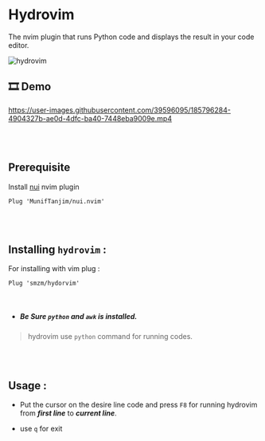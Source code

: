 # Hydrovim
The nvim plugin that runs Python code and displays the result in your code editor.

![hydrovim](https://user-images.githubusercontent.com/39596095/185785721-00bbf151-697a-4ffa-9692-5589463be80c.png)

##  🎞️ Demo 
https://user-images.githubusercontent.com/39596095/185796284-4904327b-ae0d-4dfc-ba40-7448eba9009e.mp4



<br>
<br>

## Prerequisite
Install [nui](https://github.com/MunifTanjim/nui.nvim) nvim plugin
```vim
Plug 'MunifTanjim/nui.nvim'
```

<br>
<br>

## Installing `hydrovim` :
For installing with vim plug : 
```vim
Plug 'smzm/hydorvim'
```

<br>

- ##### Be Sure `python` and `awk` is installed.
> hydrovim use ```python``` command for running codes.


<br>
<br>

## Usage : 
- Put the cursor on the desire line code and press ```F8``` for running hydrovim from ***first line*** to ***current line***.

- use `q` for exit 



